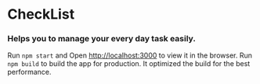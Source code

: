 # CheckList

### Helps you to manage your every day task easily.

Run ``npm start`` and Open [http://localhost:3000](http://localhost:3000) to view it in the browser.
Run ``npm build`` to build the app for production. It optimized the build for the best performance.